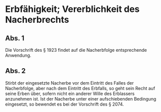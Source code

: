 # Erbfähigkeit; Vererblichkeit des Nacherbrechts



## Abs. 1

 Die Vorschrift des § 1923 findet auf die Nacherbfolge entsprechende Anwendung.

## Abs. 2

 Stirbt der eingesetzte Nacherbe vor dem Eintritt des Falles der Nacherbfolge, aber nach dem Eintritt des Erbfalls, so geht sein Recht auf seine Erben über, sofern nicht ein anderer Wille des Erblassers anzunehmen ist. Ist der Nacherbe unter einer aufschiebenden Bedingung eingesetzt, so bewendet es bei der Vorschrift des § 2074. 

